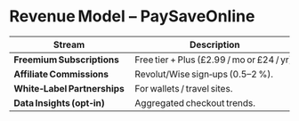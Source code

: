 # Revenue Model – PaySaveOnline

| Stream | Description | Est. Share |
|---------|--------------|------------|
| **Freemium Subscriptions** | Free tier + Plus (£2.99 / mo or £24 / yr). | 60 % |
| **Affiliate Commissions** | Revolut/Wise sign‑ups (0.5–2 %). | 20 % |
| **White‑Label Partnerships** | For wallets / travel sites. | 15 % |
| **Data Insights (opt‑in)** | Aggregated checkout trends. | 5 % |